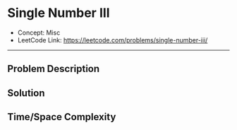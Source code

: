 # Single Number III

- Concept: Misc
- LeetCode Link: https://leetcode.com/problems/single-number-iii/

---

## Problem Description

## Solution

## Time/Space Complexity

